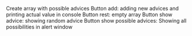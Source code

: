 Create array with possible advices
Button add: adding new advices and printing actual value in console
Button rest: empty array
Button show advice: showing random advice
Button show possible advices: Showing all possibilities in alert window